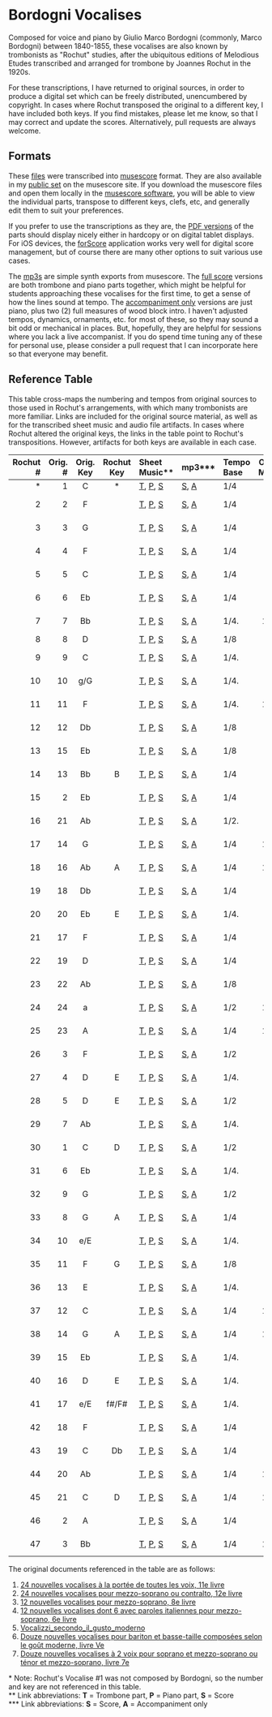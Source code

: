 # Bordogni Vocalises

Composed for voice and piano by Giulio Marco Bordogni (commonly, Marco Bordogni) between 1840-1855, these vocalises are also known by trombonists as "Rochut" studies, after the ubiquitous editions of Melodious Etudes transcribed and arranged for trombone by Joannes Rochut in the 1920s. 

For these transcriptions, I have returned to original sources, in order to produce a digital set which can be freely distributed, unencumbered by copyright. In cases where Rochut transposed the original to a different key, I have included both keys. If you find mistakes, please let me know, so that I may correct and update the scores. Alternatively, pull requests are always welcome. 

## Formats

These [files](musescore) were transcribed into [musescore](https://musescore.org/) format. They are also available in my [public set](https://musescore.com/user/35220672/sets/5110656) on the musescore site. If you download the musescore files and open them locally in the [musescore software](https://musescore.org/en/download), you will be able to view the individual parts, transpose to different keys, clefs, etc, and generally edit them to suit your preferences. 

If you prefer to use the transcriptions as they are, the [PDF versions](PDF) of the parts should display nicely either in hardcopy or on digital tablet displays. For iOS devices, the [forScore](https://forscore.co/) application works very well for digital score management, but of course there are many other options to suit various use cases.

The [mp3s](mp3) are simple synth exports from musescore. The [full score](mp3/Full%20Score) versions are both trombone and piano parts together, which might be helpful for students approaching these vocalises for the first time, to get a sense of how the lines sound at tempo. The [accompaniment only](mp3/Accompaniment%20Only) versions are just piano, plus two (2) full measures of wood block intro. I haven't adjusted tempos, dynamics, ornaments, etc. for most of these, so they may sound a bit odd or mechanical in places. But, hopefully, they are helpful for sessions where you lack a live accompanist. If you do spend time tuning any of these for personal use, please consider a pull request that I can incorporate here so that everyone may benefit. 

## Reference Table

This table cross-maps the numbering and tempos from original sources to those used in Rochut's arrangements, with which many trombonists are more familiar. Links are included for the original source material, as well as for the transcribed sheet music and audio file artifacts. In cases where Rochut altered the original keys, the links in the table point to Rochut's transpositions. However, artifacts for both keys are available in each case. 

| Rochut<br /># | Orig.<br /># | Orig.<br />Key | Rochut<br />Key | Sheet<br />Music**       | mp3***            | Tempo<br />Base    | Orig.<br />M.M. | Rochut<br />M.M. | Yeo<br />M.M. | Source Pages          | Orig. <br /> Doc.        | Pub. <br />Date |
|--------------:|-------------:|:--------------:|:---------------:|:-------------------------|:------------------|:-------------------|----------------:|-----------------:|--------------:|:----------------------|:-------------------------|:---------------:| 
| \*     | 1     | C   | \*               | [T](PDF/Trombone/Bordogni_Vocalise-01_Trombone.pdf), [P](PDF/Piano/Bordogni_Vocalise-01_Piano.pdf), [S](PDF/Score/Bordogni_Vocalise-01_Score.pdf) | [S](mp3/Full%20Score/Bordogni_Vocalise-01_fullScore.mp3), [A](mp3/Accompaniment%20Only/Bordogni_Vocalise-01_Accompaniment.mp3)   | 1/4                 | 58               |                   | 60             | [01_p1.pdf](Sources/01-24_nouvelles_vocalises_à_la_portée_de_toutes_les_voix-11e_livre/01_p1.pdf)       | [1](Sources/01-24_nouvelles_vocalises_à_la_portée_de_toutes_les_voix-11e_livre/00-BnF_CompleteSource.pdf)                  | 1840      |
| 2      | 2     | F   |                  | [T](PDF/Trombone/Bordogni_Vocalise-02_Trombone.pdf), [P](PDF/Piano/Bordogni_Vocalise-02_Piano.pdf), [S](PDF/Score/Bordogni_Vocalise-02_Score.pdf) | [S](mp3/Full%20Score/Bordogni_Vocalise-02_fullScore.mp3), [A](mp3/Accompaniment%20Only/Bordogni_Vocalise-02_Accompaniment.mp3)   | 1/4                 | 84               | 90                | 94             | [02_pp2-3.pdf](Sources/01-24_nouvelles_vocalises_à_la_portée_de_toutes_les_voix-11e_livre/02_pp2-3.pdf)    | [1](Sources/01-24_nouvelles_vocalises_à_la_portée_de_toutes_les_voix-11e_livre/00-BnF_CompleteSource.pdf)                  | 1840      |
| 3      | 3     | G   |                  | [T](PDF/Trombone/Bordogni_Vocalise-03_Trombone.pdf), [P](PDF/Piano/Bordogni_Vocalise-03_Piano.pdf), [S](PDF/Score/Bordogni_Vocalise-03_Score.pdf) | [S](mp3/Full%20Score/Bordogni_Vocalise-03_fullScore.mp3), [A](mp3/Accompaniment%20Only/Bordogni_Vocalise-03_Accompaniment.mp3)   | 1/4                 | 92               | 104               | 92             | [03_pp4-5.pdf](Sources/01-24_nouvelles_vocalises_à_la_portée_de_toutes_les_voix-11e_livre/03_pp4-5.pdf)    | [1](Sources/01-24_nouvelles_vocalises_à_la_portée_de_toutes_les_voix-11e_livre/00-BnF_CompleteSource.pdf)                  | 1840      |
| 4      | 4     | F   |                  | [T](PDF/Trombone/Bordogni_Vocalise-04_Trombone.pdf), [P](PDF/Piano/Bordogni_Vocalise-04_Piano.pdf), [S](PDF/Score/Bordogni_Vocalise-04_Score.pdf) | [S](mp3/Full%20Score/Bordogni_Vocalise-04_fullScore.mp3), [A](mp3/Accompaniment%20Only/Bordogni_Vocalise-04_Accompaniment.mp3)   | 1/4                 | 63               | 69                | 78             | [04_pp6-7.pdf](Sources/01-24_nouvelles_vocalises_à_la_portée_de_toutes_les_voix-11e_livre/04_pp6-7.pdf)    | [1](Sources/01-24_nouvelles_vocalises_à_la_portée_de_toutes_les_voix-11e_livre/00-BnF_CompleteSource.pdf)                  | 1840      |
| 5      | 5     | C   |                  | [T](PDF/Trombone/Bordogni_Vocalise-05_Trombone.pdf), [P](PDF/Piano/Bordogni_Vocalise-05_Piano.pdf), [S](PDF/Score/Bordogni_Vocalise-05_Score.pdf) | [S](mp3/Full%20Score/Bordogni_Vocalise-05_fullScore.mp3), [A](mp3/Accompaniment%20Only/Bordogni_Vocalise-05_Accompaniment.mp3)   | 1/4                 | 96               | 96                | 104            | [05_pp8-9.pdf](Sources/01-24_nouvelles_vocalises_à_la_portée_de_toutes_les_voix-11e_livre/05_pp8-9.pdf)    | [1](Sources/01-24_nouvelles_vocalises_à_la_portée_de_toutes_les_voix-11e_livre/00-BnF_CompleteSource.pdf)                  | 1840      |
| 6      | 6     | Eb  |                  | [T](PDF/Trombone/Bordogni_Vocalise-06_Trombone.pdf), [P](PDF/Piano/Bordogni_Vocalise-06_Piano.pdf), [S](PDF/Score/Bordogni_Vocalise-06_Score.pdf) | [S](mp3/Full%20Score/Bordogni_Vocalise-06_fullScore.mp3), [A](mp3/Accompaniment%20Only/Bordogni_Vocalise-06_Accompaniment.mp3)   | 1/4                 | 60               | 60                | 78             | [06_pp10-11.pdf](Sources/01-24_nouvelles_vocalises_à_la_portée_de_toutes_les_voix-11e_livre/06_pp10-11.pdf)  | [1](Sources/01-24_nouvelles_vocalises_à_la_portée_de_toutes_les_voix-11e_livre/00-BnF_CompleteSource.pdf)                  | 1840      |
| 7      | 7     | Bb  |                  | [T](PDF/Trombone/Bordogni_Vocalise-07_Trombone.pdf), [P](PDF/Piano/Bordogni_Vocalise-07_Piano.pdf), [S](PDF/Score/Bordogni_Vocalise-07_Score.pdf) | [S](mp3/Full%20Score/Bordogni_Vocalise-07_fullScore.mp3), [A](mp3/Accompaniment%20Only/Bordogni_Vocalise-07_Accompaniment.mp3)   | 1/4.                | 100              | 100               | 100            | [07_pp12-14.pdf](Sources/01-24_nouvelles_vocalises_à_la_portée_de_toutes_les_voix-11e_livre/07_pp12-14.pdf)  | [1](Sources/01-24_nouvelles_vocalises_à_la_portée_de_toutes_les_voix-11e_livre/00-BnF_CompleteSource.pdf)                  | 1840      |
| 8      | 8     | D   |                  | [T](PDF/Trombone/Bordogni_Vocalise-08_Trombone.pdf), [P](PDF/Piano/Bordogni_Vocalise-08_Piano.pdf), [S](PDF/Score/Bordogni_Vocalise-08_Score.pdf) | [S](mp3/Full%20Score/Bordogni_Vocalise-08_fullScore.mp3), [A](mp3/Accompaniment%20Only/Bordogni_Vocalise-08_Accompaniment.mp3)   | 1/8                 | 66               | 86                | 90             | [08_p15.pdf](Sources/01-24_nouvelles_vocalises_à_la_portée_de_toutes_les_voix-11e_livre/08_p15.pdf)      | [1](Sources/01-24_nouvelles_vocalises_à_la_portée_de_toutes_les_voix-11e_livre/00-BnF_CompleteSource.pdf)                  | 1840      |
| 9      | 9     | C   |                  | [T](PDF/Trombone/Bordogni_Vocalise-09_Trombone.pdf), [P](PDF/Piano/Bordogni_Vocalise-09_Piano.pdf), [S](PDF/Score/Bordogni_Vocalise-09_Score.pdf) | [S](mp3/Full%20Score/Bordogni_Vocalise-09_fullScore.mp3), [A](mp3/Accompaniment%20Only/Bordogni_Vocalise-09_Accompaniment.mp3)   | 1/4.                | 76               | 75                | 76             | [09_pp16-17.pdf](Sources/01-24_nouvelles_vocalises_à_la_portée_de_toutes_les_voix-11e_livre/09_pp16-17.pdf)  | [1](Sources/01-24_nouvelles_vocalises_à_la_portée_de_toutes_les_voix-11e_livre/00-BnF_CompleteSource.pdf)                  | 1840      |
| 10     | 10    | g/G |                  | [T](PDF/Trombone/Bordogni_Vocalise-10_Trombone.pdf), [P](PDF/Piano/Bordogni_Vocalise-10_Piano.pdf), [S](PDF/Score/Bordogni_Vocalise-10_Score.pdf) | [S](mp3/Full%20Score/Bordogni_Vocalise-10_fullScore.mp3), [A](mp3/Accompaniment%20Only/Bordogni_Vocalise-10_Accompaniment.mp3)   | 1/4.                | 46               | 60                | 46             | [10_pp18-19.pdf](Sources/01-24_nouvelles_vocalises_à_la_portée_de_toutes_les_voix-11e_livre/10_pp18-19.pdf)  | [1](Sources/01-24_nouvelles_vocalises_à_la_portée_de_toutes_les_voix-11e_livre/00-BnF_CompleteSource.pdf)                  | 1840      |
| 11     | 11    | F   |                  | [T](PDF/Trombone/Bordogni_Vocalise-11_Trombone.pdf), [P](PDF/Piano/Bordogni_Vocalise-11_Piano.pdf), [S](PDF/Score/Bordogni_Vocalise-11_Score.pdf) | [S](mp3/Full%20Score/Bordogni_Vocalise-11_fullScore.mp3), [A](mp3/Accompaniment%20Only/Bordogni_Vocalise-11_Accompaniment.mp3)   | 1/4.                | 126              | 126               | 126            | [11_pp20-21.pdf](Sources/01-24_nouvelles_vocalises_à_la_portée_de_toutes_les_voix-11e_livre/11_pp20-21.pdf)  | [1](Sources/01-24_nouvelles_vocalises_à_la_portée_de_toutes_les_voix-11e_livre/00-BnF_CompleteSource.pdf)                  | 1840      |
| 12     | 12    | Db  |                  | [T](PDF/Trombone/Bordogni_Vocalise-12_Trombone.pdf), [P](PDF/Piano/Bordogni_Vocalise-12_Piano.pdf), [S](PDF/Score/Bordogni_Vocalise-12_Score.pdf) | [S](mp3/Full%20Score/Bordogni_Vocalise-12_fullScore.mp3), [A](mp3/Accompaniment%20Only/Bordogni_Vocalise-12_Accompaniment.mp3)   | 1/8                 | 66               | 120               | 66             | [12_pp22-23.pdf](Sources/01-24_nouvelles_vocalises_à_la_portée_de_toutes_les_voix-11e_livre/12_pp22-23.pdf)  | [1](Sources/01-24_nouvelles_vocalises_à_la_portée_de_toutes_les_voix-11e_livre/00-BnF_CompleteSource.pdf)                  | 1840      |
| 13     | 15    | Eb  |                  | [T](PDF/Trombone/Bordogni_Vocalise-13_Trombone.pdf), [P](PDF/Piano/Bordogni_Vocalise-13_Piano.pdf), [S](PDF/Score/Bordogni_Vocalise-13_Score.pdf) | [S](mp3/Full%20Score/Bordogni_Vocalise-13_fullScore.mp3), [A](mp3/Accompaniment%20Only/Bordogni_Vocalise-13_Accompaniment.mp3)   | 1/8                 | 72               | 72                | 98             | [15_pp30-31.pdf](Sources/01-24_nouvelles_vocalises_à_la_portée_de_toutes_les_voix-11e_livre/15_pp30-31.pdf)  | [1](Sources/01-24_nouvelles_vocalises_à_la_portée_de_toutes_les_voix-11e_livre/00-BnF_CompleteSource.pdf)                  | 1840      |
| 14     | 13    | Bb  | B                | [T](PDF/Trombone/Bordogni_Vocalise-14_Rochut_Trombone.pdf), [P](PDF/Piano/Bordogni_Vocalise-14_Rochut_Piano.pdf), [S](PDF/Score/Bordogni_Vocalise-14_Rochut_Score.pdf) | [S](mp3/Full%20Score/Bordogni_Vocalise-14_Rochut_fullScore.mp3), [A](mp3/Accompaniment%20Only/Bordogni_Vocalise-14_Rochut_Accompaniment.mp3)   | 1/4                 | 72               | 72                | 72             | [13_pp24-26.pdf](Sources/01-24_nouvelles_vocalises_à_la_portée_de_toutes_les_voix-11e_livre/13_pp24-26.pdf)  | [1](Sources/01-24_nouvelles_vocalises_à_la_portée_de_toutes_les_voix-11e_livre/00-BnF_CompleteSource.pdf)                  | 1840      |
| 15     | 2     | Eb  |                  | [T](PDF/Trombone/Bordogni_Vocalise-15_Trombone.pdf), [P](PDF/Piano/Bordogni_Vocalise-15_Piano.pdf), [S](PDF/Score/Bordogni_Vocalise-15_Score.pdf) | [S](mp3/Full%20Score/Bordogni_Vocalise-15_fullScore.mp3), [A](mp3/Accompaniment%20Only/Bordogni_Vocalise-15_Accompaniment.mp3)   | 1/4                 | 84               | 104               | 124            | [02_pp4-6.pdf](Sources/02-24_nouvelles_vocalises_pour_mezzo-soprano_ou_contralto-12e_livre/02_pp4-6.pdf)    | [2](Sources/02-24_nouvelles_vocalises_pour_mezzo-soprano_ou_contralto-12e_livre/00-BnF_CompleteSource.pdf)                  | 1855      |
| 16     | 21    | Ab  |                  | [T](PDF/Trombone/Bordogni_Vocalise-16_Trombone.pdf), [P](PDF/Piano/Bordogni_Vocalise-16_Piano.pdf), [S](PDF/Score/Bordogni_Vocalise-16_Score.pdf) | [S](mp3/Full%20Score/Bordogni_Vocalise-16_fullScore.mp3), [A](mp3/Accompaniment%20Only/Bordogni_Vocalise-16_Accompaniment.mp3)   | 1/2.                | 66               | 40                | 40             | [21_pp44-45.pdf](Sources/01-24_nouvelles_vocalises_à_la_portée_de_toutes_les_voix-11e_livre/21_pp44-45.pdf)  | [1](Sources/01-24_nouvelles_vocalises_à_la_portée_de_toutes_les_voix-11e_livre/00-BnF_CompleteSource.pdf)                  | 1840      |
| 17     | 14    | G   |                  | [T](PDF/Trombone/Bordogni_Vocalise-17_Trombone.pdf), [P](PDF/Piano/Bordogni_Vocalise-17_Piano.pdf), [S](PDF/Score/Bordogni_Vocalise-17_Score.pdf) | [S](mp3/Full%20Score/Bordogni_Vocalise-17_fullScore.mp3), [A](mp3/Accompaniment%20Only/Bordogni_Vocalise-17_Accompaniment.mp3)   | 1/4                 | 108              | 120               | 108            | [14_pp27-29.pdf](Sources/01-24_nouvelles_vocalises_à_la_portée_de_toutes_les_voix-11e_livre/14_pp27-29.pdf)  | [1](Sources/01-24_nouvelles_vocalises_à_la_portée_de_toutes_les_voix-11e_livre/00-BnF_CompleteSource.pdf)                  | 1840      |
| 18     | 16    | Ab  | A                | [T](PDF/Trombone/Bordogni_Vocalise-18_Rochut_Trombone.pdf), [P](PDF/Piano/Bordogni_Vocalise-18_Rochut_Piano.pdf), [S](PDF/Score/Bordogni_Vocalise-18_Rochut_Score.pdf) | [S](mp3/Full%20Score/Bordogni_Vocalise-18_Rochut_fullScore.mp3), [A](mp3/Accompaniment%20Only/Bordogni_Vocalise-18_Rochut_Accompaniment.mp3)   | 1/4                 | 132              | 132               | 132            | [16_pp32-35.pdf](Sources/01-24_nouvelles_vocalises_à_la_portée_de_toutes_les_voix-11e_livre/16_pp32-35.pdf)  | [1](Sources/01-24_nouvelles_vocalises_à_la_portée_de_toutes_les_voix-11e_livre/00-BnF_CompleteSource.pdf)                  | 1840      |
| 19     | 18    | Db  |                  | [T](PDF/Trombone/Bordogni_Vocalise-19_Trombone.pdf), [P](PDF/Piano/Bordogni_Vocalise-19_Piano.pdf), [S](PDF/Score/Bordogni_Vocalise-19_Score.pdf) | [S](mp3/Full%20Score/Bordogni_Vocalise-19_fullScore.mp3), [A](mp3/Accompaniment%20Only/Bordogni_Vocalise-19_Accompaniment.mp3)   | 1/4                 | 92               | 72                | 92             | [18_pp38-39.pdf](Sources/01-24_nouvelles_vocalises_à_la_portée_de_toutes_les_voix-11e_livre/18_pp38-39.pdf)  | [1](Sources/01-24_nouvelles_vocalises_à_la_portée_de_toutes_les_voix-11e_livre/00-BnF_CompleteSource.pdf)                  | 1840      |
| 20     | 20    | Eb  | E                | [T](PDF/Trombone/Bordogni_Vocalise-20_Rochut_Trombone.pdf), [P](PDF/Piano/Bordogni_Vocalise-20_Rochut_Piano.pdf), [S](PDF/Score/Bordogni_Vocalise-20_Rochut_Score.pdf) | [S](mp3/Full%20Score/Bordogni_Vocalise-20_Rochut_fullScore.mp3), [A](mp3/Accompaniment%20Only/Bordogni_Vocalise-20_Rochut_Accompaniment.mp3)   | 1/4.                | 48               | 48                | 48             | [20_pp42-43.pdf](Sources/01-24_nouvelles_vocalises_à_la_portée_de_toutes_les_voix-11e_livre/20_pp42-43.pdf)  | [1](Sources/01-24_nouvelles_vocalises_à_la_portée_de_toutes_les_voix-11e_livre/00-BnF_CompleteSource.pdf)                  | 1840      |
| 21     | 17    | F   |                  | [T](PDF/Trombone/Bordogni_Vocalise-21_Trombone.pdf), [P](PDF/Piano/Bordogni_Vocalise-21_Piano.pdf), [S](PDF/Score/Bordogni_Vocalise-21_Score.pdf) | [S](mp3/Full%20Score/Bordogni_Vocalise-21_fullScore.mp3), [A](mp3/Accompaniment%20Only/Bordogni_Vocalise-21_Accompaniment.mp3)   | 1/4                 | 92               | 92                | 92             | [17_pp36-37.pdf](Sources/01-24_nouvelles_vocalises_à_la_portée_de_toutes_les_voix-11e_livre/17_pp36-37.pdf)  | [1](Sources/01-24_nouvelles_vocalises_à_la_portée_de_toutes_les_voix-11e_livre/00-BnF_CompleteSource.pdf)                  | 1840      |
| 22     | 19    | D   |                  | [T](PDF/Trombone/Bordogni_Vocalise-22_Trombone.pdf), [P](PDF/Piano/Bordogni_Vocalise-22_Piano.pdf), [S](PDF/Score/Bordogni_Vocalise-22_Score.pdf) | [S](mp3/Full%20Score/Bordogni_Vocalise-22_fullScore.mp3), [A](mp3/Accompaniment%20Only/Bordogni_Vocalise-22_Accompaniment.mp3)   | 1/4                 | 96               | 112               | 108            | [19_pp40-41.pdf](Sources/01-24_nouvelles_vocalises_à_la_portée_de_toutes_les_voix-11e_livre/19_pp40-41.pdf)  | [1](Sources/01-24_nouvelles_vocalises_à_la_portée_de_toutes_les_voix-11e_livre/00-BnF_CompleteSource.pdf)                  | 1840      |
| 23     | 22    | Ab  |                  | [T](PDF/Trombone/Bordogni_Vocalise-23_Trombone.pdf), [P](PDF/Piano/Bordogni_Vocalise-23_Piano.pdf), [S](PDF/Score/Bordogni_Vocalise-23_Score.pdf) | [S](mp3/Full%20Score/Bordogni_Vocalise-23_fullScore.mp3), [A](mp3/Accompaniment%20Only/Bordogni_Vocalise-23_Accompaniment.mp3)   | 1/8                 | 58               | 58                | 72             | [22_pp46-47.pdf](Sources/01-24_nouvelles_vocalises_à_la_portée_de_toutes_les_voix-11e_livre/22_pp46-47.pdf)  | [1](Sources/01-24_nouvelles_vocalises_à_la_portée_de_toutes_les_voix-11e_livre/00-BnF_CompleteSource.pdf)                  | 1840      |
| 24     | 24    | a   |                  | [T](PDF/Trombone/Bordogni_Vocalise-24_Trombone.pdf), [P](PDF/Piano/Bordogni_Vocalise-24_Piano.pdf), [S](PDF/Score/Bordogni_Vocalise-24_Score.pdf) | [S](mp3/Full%20Score/Bordogni_Vocalise-24_fullScore.mp3), [A](mp3/Accompaniment%20Only/Bordogni_Vocalise-24_Accompaniment.mp3)   | 1/2                 | 120              | 120               | 100            | [24_pp50-51.pdf](Sources/01-24_nouvelles_vocalises_à_la_portée_de_toutes_les_voix-11e_livre/24_pp50-51.pdf)  | [1](Sources/01-24_nouvelles_vocalises_à_la_portée_de_toutes_les_voix-11e_livre/00-BnF_CompleteSource.pdf)                  | 1840      |
| 25     | 23    | A   |                  | [T](PDF/Trombone/Bordogni_Vocalise-25_Trombone.pdf), [P](PDF/Piano/Bordogni_Vocalise-25_Piano.pdf), [S](PDF/Score/Bordogni_Vocalise-25_Score.pdf) | [S](mp3/Full%20Score/Bordogni_Vocalise-25_fullScore.mp3), [A](mp3/Accompaniment%20Only/Bordogni_Vocalise-25_Accompaniment.mp3)   | 1/4                 | 112              | 112               | 98             | [23_pp48-49.pdf](Sources/01-24_nouvelles_vocalises_à_la_portée_de_toutes_les_voix-11e_livre/23_pp48-49.pdf)  | [1](Sources/01-24_nouvelles_vocalises_à_la_portée_de_toutes_les_voix-11e_livre/00-BnF_CompleteSource.pdf)                  | 1840      |
| 26     | 3     | F   |                  | [T](PDF/Trombone/Bordogni_Vocalise-26_Trombone.pdf), [P](PDF/Piano/Bordogni_Vocalise-26_Piano.pdf), [S](PDF/Score/Bordogni_Vocalise-26_Score.pdf) | [S](mp3/Full%20Score/Bordogni_Vocalise-26_fullScore.mp3), [A](mp3/Accompaniment%20Only/Bordogni_Vocalise-26_Accompaniment.mp3)   | 1/2                 | 56               | 56                | 62             | [03_pp7-9.pdf](Sources/02-24_nouvelles_vocalises_pour_mezzo-soprano_ou_contralto-12e_livre/03_pp7-9.pdf)    | [2](Sources/02-24_nouvelles_vocalises_pour_mezzo-soprano_ou_contralto-12e_livre/00-BnF_CompleteSource.pdf)                  | 1855      |
| 27     | 4     | D   | E                | [T](PDF/Trombone/Bordogni_Vocalise-27_Rochut_Trombone.pdf), [P](PDF/Piano/Bordogni_Vocalise-27_Rochut_Piano.pdf), [S](PDF/Score/Bordogni_Vocalise-27_Rochut_Score.pdf) | [S](mp3/Full%20Score/Bordogni_Vocalise-27_Rochut_fullScore.mp3), [A](mp3/Accompaniment%20Only/Bordogni_Vocalise-27_Rochut_Accompaniment.mp3)   | 1/4.                | 76               | 40                | 40             | [04_pp10-11.pdf](Sources/02-24_nouvelles_vocalises_pour_mezzo-soprano_ou_contralto-12e_livre/04_pp10-11.pdf)  | [2](Sources/02-24_nouvelles_vocalises_pour_mezzo-soprano_ou_contralto-12e_livre/00-BnF_CompleteSource.pdf)                  | 1855      |
| 28     | 5     | D   | E                | [T](PDF/Trombone/Bordogni_Vocalise-28_Rochut_Trombone.pdf), [P](PDF/Piano/Bordogni_Vocalise-28_Rochut_Piano.pdf), [S](PDF/Score/Bordogni_Vocalise-28_Rochut_Score.pdf) | [S](mp3/Full%20Score/Bordogni_Vocalise-28_Rochut_fullScore.mp3), [A](mp3/Accompaniment%20Only/Bordogni_Vocalise-28_Rochut_Accompaniment.mp3)   | 1/2                 | 69               | 64                | 54             | [05_pp12-14.pdf](Sources/02-24_nouvelles_vocalises_pour_mezzo-soprano_ou_contralto-12e_livre/05_pp12-14.pdf)  | [2](Sources/02-24_nouvelles_vocalises_pour_mezzo-soprano_ou_contralto-12e_livre/00-BnF_CompleteSource.pdf)                  | 1855      |
| 29     | 7     | Ab  |                  | [T](PDF/Trombone/Bordogni_Vocalise-29_Trombone.pdf), [P](PDF/Piano/Bordogni_Vocalise-29_Piano.pdf), [S](PDF/Score/Bordogni_Vocalise-29_Score.pdf) | [S](mp3/Full%20Score/Bordogni_Vocalise-29_fullScore.mp3), [A](mp3/Accompaniment%20Only/Bordogni_Vocalise-29_Accompaniment.mp3)   | 1/4.                | 80               | 32                | 32             | [07_pp17-19.pdf](Sources/02-24_nouvelles_vocalises_pour_mezzo-soprano_ou_contralto-12e_livre/07_pp17-19.pdf)  | [2](Sources/02-24_nouvelles_vocalises_pour_mezzo-soprano_ou_contralto-12e_livre/00-BnF_CompleteSource.pdf)                  | 1855      |
| 30     | 1     | C   | D                | [T](PDF/Trombone/Bordogni_Vocalise-30_Rochut_Trombone.pdf), [P](PDF/Piano/Bordogni_Vocalise-30_Rochut_Piano.pdf), [S](PDF/Score/Bordogni_Vocalise-30_Rochut_Score.pdf) | [S](mp3/Full%20Score/Bordogni_Vocalise-30_Rochut_fullScore.mp3), [A](mp3/Accompaniment%20Only/Bordogni_Vocalise-30_Rochut_Accompaniment.mp3)   | 1/2                 | 40               | 46                | 42             | [01_pp2-3.pdf](Sources/02-24_nouvelles_vocalises_pour_mezzo-soprano_ou_contralto-12e_livre/01_pp2-3.pdf)    | [2](Sources/02-24_nouvelles_vocalises_pour_mezzo-soprano_ou_contralto-12e_livre/00-BnF_CompleteSource.pdf)                  | 1855      |
| 31     | 6     | Eb  |                  | [T](PDF/Trombone/Bordogni_Vocalise-31_Trombone.pdf), [P](PDF/Piano/Bordogni_Vocalise-31_Piano.pdf), [S](PDF/Score/Bordogni_Vocalise-31_Score.pdf) | [S](mp3/Full%20Score/Bordogni_Vocalise-31_fullScore.mp3), [A](mp3/Accompaniment%20Only/Bordogni_Vocalise-31_Accompaniment.mp3)   | 1/4.                | 54               | 18                | 54             | [06_pp15-16.pdf](Sources/02-24_nouvelles_vocalises_pour_mezzo-soprano_ou_contralto-12e_livre/06_pp15-16.pdf)  | [2](Sources/02-24_nouvelles_vocalises_pour_mezzo-soprano_ou_contralto-12e_livre/00-BnF_CompleteSource.pdf)                  | 1855      |
| 32     | 9     | G   |                  | [T](PDF/Trombone/Bordogni_Vocalise-32_Trombone.pdf), [P](PDF/Piano/Bordogni_Vocalise-32_Piano.pdf), [S](PDF/Score/Bordogni_Vocalise-32_Score.pdf) | [S](mp3/Full%20Score/Bordogni_Vocalise-32_fullScore.mp3), [A](mp3/Accompaniment%20Only/Bordogni_Vocalise-32_Accompaniment.mp3)   | 1/2                 | 76               | 60                | 60             | [09_pp23-24.pdf](Sources/02-24_nouvelles_vocalises_pour_mezzo-soprano_ou_contralto-12e_livre/09_pp23-24.pdf)  | [2](Sources/02-24_nouvelles_vocalises_pour_mezzo-soprano_ou_contralto-12e_livre/00-BnF_CompleteSource.pdf)                  | 1855      |
| 33     | 8     | G   | A                | [T](PDF/Trombone/Bordogni_Vocalise-33_Rochut_Trombone.pdf), [P](PDF/Piano/Bordogni_Vocalise-33_Rochut_Piano.pdf), [S](PDF/Score/Bordogni_Vocalise-33_Rochut_Score.pdf) | [S](mp3/Full%20Score/Bordogni_Vocalise-33_Rochut_fullScore.mp3), [A](mp3/Accompaniment%20Only/Bordogni_Vocalise-33_Rochut_Accompaniment.mp3)   | 1/4                 | 60               | 60                | 60             | [08_pp20-22.pdf](Sources/02-24_nouvelles_vocalises_pour_mezzo-soprano_ou_contralto-12e_livre/08_pp20-22.pdf)  | [2](Sources/02-24_nouvelles_vocalises_pour_mezzo-soprano_ou_contralto-12e_livre/00-BnF_CompleteSource.pdf)                  | 1855      |
| 34     | 10    | e/E |                  | [T](PDF/Trombone/Bordogni_Vocalise-34_Trombone.pdf), [P](PDF/Piano/Bordogni_Vocalise-34_Piano.pdf), [S](PDF/Score/Bordogni_Vocalise-34_Score.pdf) | [S](mp3/Full%20Score/Bordogni_Vocalise-34_fullScore.mp3), [A](mp3/Accompaniment%20Only/Bordogni_Vocalise-34_Accompaniment.mp3)   | 1/4.                | 60               | 60                | 50             | [10_pp25-27.pdf](Sources/02-24_nouvelles_vocalises_pour_mezzo-soprano_ou_contralto-12e_livre/10_pp25-27.pdf)  | [2](Sources/02-24_nouvelles_vocalises_pour_mezzo-soprano_ou_contralto-12e_livre/00-BnF_CompleteSource.pdf)                  | 1855      |
| 35     | 11    | F   | G                | [T](PDF/Trombone/Bordogni_Vocalise-35_Rochut_Trombone.pdf), [P](PDF/Piano/Bordogni_Vocalise-35_Rochut_Piano.pdf), [S](PDF/Score/Bordogni_Vocalise-35_Rochut_Score.pdf) | [S](mp3/Full%20Score/Bordogni_Vocalise-35_Rochut_fullScore.mp3), [A](mp3/Accompaniment%20Only/Bordogni_Vocalise-35_Rochut_Accompaniment.mp3)   | 1/8                 | 76               | 72                | 98             | [11_pp28-30.pdf](Sources/02-24_nouvelles_vocalises_pour_mezzo-soprano_ou_contralto-12e_livre/11_pp28-30.pdf)  | [2](Sources/02-24_nouvelles_vocalises_pour_mezzo-soprano_ou_contralto-12e_livre/00-BnF_CompleteSource.pdf)                  | 1855      |
| 36     | 13    | E   |                  | [T](PDF/Trombone/Bordogni_Vocalise-36_Trombone.pdf), [P](PDF/Piano/Bordogni_Vocalise-36_Piano.pdf), [S](PDF/Score/Bordogni_Vocalise-36_Score.pdf) | [S](mp3/Full%20Score/Bordogni_Vocalise-36_fullScore.mp3), [A](mp3/Accompaniment%20Only/Bordogni_Vocalise-36_Accompaniment.mp3)   | 1/4.                | 69               | 69                | 60             | [13_pp34-36.pdf](Sources/02-24_nouvelles_vocalises_pour_mezzo-soprano_ou_contralto-12e_livre/13_pp34-36.pdf)  | [2](Sources/02-24_nouvelles_vocalises_pour_mezzo-soprano_ou_contralto-12e_livre/00-BnF_CompleteSource.pdf)                  | 1855      |
| 37     | 12    | C   |                  | [T](PDF/Trombone/Bordogni_Vocalise-37_Trombone.pdf), [P](PDF/Piano/Bordogni_Vocalise-37_Piano.pdf), [S](PDF/Score/Bordogni_Vocalise-37_Score.pdf) | [S](mp3/Full%20Score/Bordogni_Vocalise-37_fullScore.mp3), [A](mp3/Accompaniment%20Only/Bordogni_Vocalise-37_Accompaniment.mp3)   | 1/4                 | 120              | 120               | 98             | [12_pp31-33.pdf](Sources/02-24_nouvelles_vocalises_pour_mezzo-soprano_ou_contralto-12e_livre/12_pp31-33.pdf)  | [2](Sources/02-24_nouvelles_vocalises_pour_mezzo-soprano_ou_contralto-12e_livre/00-BnF_CompleteSource.pdf)                  | 1855      |
| 38     | 14    | G   | A                | [T](PDF/Trombone/Bordogni_Vocalise-38_Rochut_Trombone.pdf), [P](PDF/Piano/Bordogni_Vocalise-38_Rochut_Piano.pdf), [S](PDF/Score/Bordogni_Vocalise-38_Rochut_Score.pdf) | [S](mp3/Full%20Score/Bordogni_Vocalise-38_Rochut_fullScore.mp3), [A](mp3/Accompaniment%20Only/Bordogni_Vocalise-38_Rochut_Accompaniment.mp3)   | 1/4                 | 144              | 144               | 144            | [14_pp37-38.pdf](Sources/02-24_nouvelles_vocalises_pour_mezzo-soprano_ou_contralto-12e_livre/14_pp37-38.pdf)  | [2](Sources/02-24_nouvelles_vocalises_pour_mezzo-soprano_ou_contralto-12e_livre/00-BnF_CompleteSource.pdf)                  | 1855      |
| 39     | 15    | Eb  |                  | [T](PDF/Trombone/Bordogni_Vocalise-39_Trombone.pdf), [P](PDF/Piano/Bordogni_Vocalise-39_Piano.pdf), [S](PDF/Score/Bordogni_Vocalise-39_Score.pdf) | [S](mp3/Full%20Score/Bordogni_Vocalise-39_fullScore.mp3), [A](mp3/Accompaniment%20Only/Bordogni_Vocalise-39_Accompaniment.mp3)   | 1/4.                | 66               | 66                | 80             | [15_pp39-41.pdf](Sources/02-24_nouvelles_vocalises_pour_mezzo-soprano_ou_contralto-12e_livre/15_pp39-41.pdf)  | [2](Sources/02-24_nouvelles_vocalises_pour_mezzo-soprano_ou_contralto-12e_livre/00-BnF_CompleteSource.pdf)                  | 1855      |
| 40     | 16    | D   | E                | [T](PDF/Trombone/Bordogni_Vocalise-40_Rochut_Trombone.pdf), [P](PDF/Piano/Bordogni_Vocalise-40_Rochut_Piano.pdf), [S](PDF/Score/Bordogni_Vocalise-40_Rochut_Score.pdf) | [S](mp3/Full%20Score/Bordogni_Vocalise-40_Rochut_fullScore.mp3), [A](mp3/Accompaniment%20Only/Bordogni_Vocalise-40_Rochut_Accompaniment.mp3)   | 1/4.                | 66               | 52                | 58             | [16_pp42-44.pdf](Sources/02-24_nouvelles_vocalises_pour_mezzo-soprano_ou_contralto-12e_livre/16_pp42-44.pdf)  | [2](Sources/02-24_nouvelles_vocalises_pour_mezzo-soprano_ou_contralto-12e_livre/00-BnF_CompleteSource.pdf)                  | 1855      |
| 41     | 17    | e/E | f#/F#            | [T](PDF/Trombone/Bordogni_Vocalise-41_Rochut_Trombone.pdf), [P](PDF/Piano/Bordogni_Vocalise-41_Rochut_Piano.pdf), [S](PDF/Score/Bordogni_Vocalise-41_Rochut_Score.pdf) | [S](mp3/Full%20Score/Bordogni_Vocalise-41_Rochut_fullScore.mp3), [A](mp3/Accompaniment%20Only/Bordogni_Vocalise-41_Rochut_Accompaniment.mp3)   | 1/4.                | 48               | 48                | 58             | [17_pp45-47.pdf](Sources/02-24_nouvelles_vocalises_pour_mezzo-soprano_ou_contralto-12e_livre/17_pp45-47.pdf)  | [2](Sources/02-24_nouvelles_vocalises_pour_mezzo-soprano_ou_contralto-12e_livre/00-BnF_CompleteSource.pdf)                  | 1855      |
| 42     | 18    | F   |                  | [T](PDF/Trombone/Bordogni_Vocalise-42_Trombone.pdf), [P](PDF/Piano/Bordogni_Vocalise-42_Piano.pdf), [S](PDF/Score/Bordogni_Vocalise-42_Score.pdf) | [S](mp3/Full%20Score/Bordogni_Vocalise-42_fullScore.mp3), [A](mp3/Accompaniment%20Only/Bordogni_Vocalise-42_Accompaniment.mp3)   | 1/4                 | 66               | 104               | 72             | [18_pp48-50.pdf](Sources/02-24_nouvelles_vocalises_pour_mezzo-soprano_ou_contralto-12e_livre/18_pp48-50.pdf)  | [2](Sources/02-24_nouvelles_vocalises_pour_mezzo-soprano_ou_contralto-12e_livre/00-BnF_CompleteSource.pdf)                  | 1855      |
| 43     | 19    | C   | Db               | [T](PDF/Trombone/Bordogni_Vocalise-43_Rochut_Trombone.pdf), [P](PDF/Piano/Bordogni_Vocalise-43_Rochut_Piano.pdf), [S](PDF/Score/Bordogni_Vocalise-43_Rochut_Score.pdf) | [S](mp3/Full%20Score/Bordogni_Vocalise-43_Rochut_fullScore.mp3), [A](mp3/Accompaniment%20Only/Bordogni_Vocalise-43_Rochut_Accompaniment.mp3)   | 1/4                 | 50               | 69                | 56             | [19_pp51-53.pdf](Sources/02-24_nouvelles_vocalises_pour_mezzo-soprano_ou_contralto-12e_livre/19_pp51-53.pdf)  | [2](Sources/02-24_nouvelles_vocalises_pour_mezzo-soprano_ou_contralto-12e_livre/00-BnF_CompleteSource.pdf)                  | 1855      |
| 44     | 20    | Ab  |                  | [T](PDF/Trombone/Bordogni_Vocalise-44_Trombone.pdf), [P](PDF/Piano/Bordogni_Vocalise-44_Piano.pdf), [S](PDF/Score/Bordogni_Vocalise-44_Score.pdf) | [S](mp3/Full%20Score/Bordogni_Vocalise-44_fullScore.mp3), [A](mp3/Accompaniment%20Only/Bordogni_Vocalise-44_Accompaniment.mp3)   | 1/4                 | 126              | 126               | 120            | [20_pp54-56.pdf](Sources/02-24_nouvelles_vocalises_pour_mezzo-soprano_ou_contralto-12e_livre/20_pp54-56.pdf)  | [2](Sources/02-24_nouvelles_vocalises_pour_mezzo-soprano_ou_contralto-12e_livre/00-BnF_CompleteSource.pdf)                  | 1855      |
| 45     | 21    | C   | D                | [T](PDF/Trombone/Bordogni_Vocalise-45_Rochut_Trombone.pdf), [P](PDF/Piano/Bordogni_Vocalise-45_Rochut_Piano.pdf), [S](PDF/Score/Bordogni_Vocalise-45_Rochut_Score.pdf) | [S](mp3/Full%20Score/Bordogni_Vocalise-45_Rochut_fullScore.mp3), [A](mp3/Accompaniment%20Only/Bordogni_Vocalise-45_Rochut_Accompaniment.mp3)   | 1/4                 | 108              | 108               | 100            | [21_pp57-59.pdf](Sources/02-24_nouvelles_vocalises_pour_mezzo-soprano_ou_contralto-12e_livre/21_pp57-59.pdf)  | [2](Sources/02-24_nouvelles_vocalises_pour_mezzo-soprano_ou_contralto-12e_livre/00-BnF_CompleteSource.pdf)                  | 1855      |
| 46     | 2     | A   |                  | [T](PDF/Trombone/Bordogni_Vocalise-46_Trombone.pdf), [P](PDF/Piano/Bordogni_Vocalise-46_Piano.pdf), [S](PDF/Score/Bordogni_Vocalise-46_Score.pdf) | [S](mp3/Full%20Score/Bordogni_Vocalise-46_fullScore.mp3), [A](mp3/Accompaniment%20Only/Bordogni_Vocalise-46_Accompaniment.mp3)   | 1/4                 | 60               | 60                | 76             | [02_pp12-14.pdf](Sources/03-12_nouvelles_vocalises_pour_mezzo-soprano-8e_livre/02_pp12-14.pdf)  | [3](Sources/03-12_nouvelles_vocalises_pour_mezzo-soprano-8e_livre/00-BnF_CompleteSource.pdf)                  | 1847      |
| 47     | 3     | Bb  |                  | [T](PDF/Trombone/Bordogni_Vocalise-47_Trombone.pdf), [P](PDF/Piano/Bordogni_Vocalise-47_Piano.pdf), [S](PDF/Score/Bordogni_Vocalise-47_Score.pdf) | [S](mp3/Full%20Score/Bordogni_Vocalise-47_fullScore.mp3), [A](mp3/Accompaniment%20Only/Bordogni_Vocalise-47_Accompaniment.mp3)   | 1/4                 | 138              | 120               | 104            | [03_pp15-17.pdf](Sources/03-12_nouvelles_vocalises_pour_mezzo-soprano-8e_livre/03_pp15-17.pdf)  | [3](Sources/03-12_nouvelles_vocalises_pour_mezzo-soprano-8e_livre/00-BnF_CompleteSource.pdf)                  | 1847      |

The original documents referenced in the table are as follows:

1. [24 nouvelles vocalises à la portée de toutes les voix, 11e livre](Sources/01-24_nouvelles_vocalises_à_la_portée_de_toutes_les_voix-11e_livre/00-BnF_CompleteSource.pdf)
2. [24 nouvelles vocalises pour mezzo-soprano ou contralto, 12e livre](Sources/02-24_nouvelles_vocalises_pour_mezzo-soprano_ou_contralto-12e_livre/00-BnF_CompleteSource.pdf)
3. [12 nouvelles vocalises pour mezzo-soprano, 8e livre](Sources/03-12_nouvelles_vocalises_pour_mezzo-soprano-8e_livre/00-BnF_CompleteSource.pdf)
4. [12 nouvelles vocalises dont 6 avec paroles italiennes pour mezzo-soprano, 6e livre](Sources/04-12_nouvelles_vocalises_dont_6_avec_paroles_italiennes_pour_mezzo-soprano-6e_livre/00-BnF_CompleteSource.pdf)
5. [Vocalizzi_secondo_il_gusto_moderno](Sources/05-Vocalizzi_secondo_il_gusto_moderno/00-IMSLP_CompleteSource.pdf)
6. [Douze nouvelles vocalises pour bariton et basse-taille composées selon le goût moderne, livre Ve](Sources/06-Douze_nouvelles_vocalises_pour_bariton_et_basse-taille_composées_selon_le_goût_moderne-livre_Ve/00-BnF_CompleteSource.pdf)
7. [Douze nouvelles vocalises à 2 voix pour soprano et mezzo-soprano ou ténor et mezzo-soprano, livre 7e](Sources/07-Douze_nouvelles_vocalises_à_2_voix_pour_soprano_et_mezzo-soprano_ou_ténor_et_mezzo-soprano-livre_7e/00-BnF_CompleteSource.pdf)

\*   Note: Rochut's Vocalise #1 was not composed by Bordogni, so the number and key are not referenced in this table.
\
\*\*  Link abbreviations: **T** = Trombone part, **P** = Piano part, **S** = Score
\
\*\*\* Link abbreviations: **S** = Score, **A** = Accompaniment only